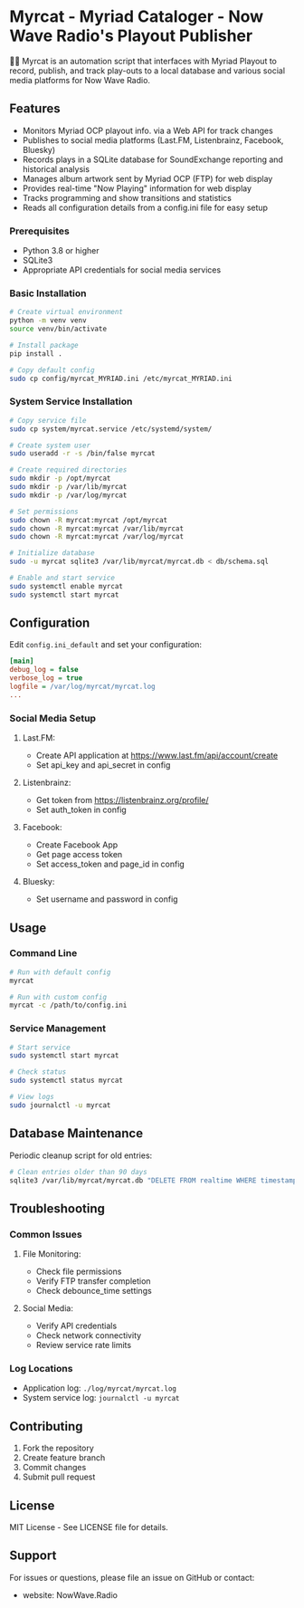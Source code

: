 # Myrcat - Myriad Cataloger - Now Wave Radio's Playout Publisher

🐾🎶 Myrcat is an automation script that interfaces with Myriad Playout to record, publish, and track play-outs to a local database and various social media platforms for Now Wave Radio.

## Features

- Monitors Myriad OCP playout info. via a Web API for track changes
- Publishes to social media platforms (Last.FM, Listenbrainz, Facebook, Bluesky)
- Records plays in a SQLite database for SoundExchange reporting and historical analysis
- Manages album artwork sent by Myriad OCP (FTP) for web display
- Provides real-time "Now Playing" information for web display
- Tracks programming and show transitions and statistics
- Reads all configuration details from a config.ini file for easy setup

### Prerequisites

- Python 3.8 or higher
- SQLite3
- Appropriate API credentials for social media services

### Basic Installation

```bash
# Create virtual environment
python -m venv venv
source venv/bin/activate

# Install package
pip install .

# Copy default config
sudo cp config/myrcat_MYRIAD.ini /etc/myrcat_MYRIAD.ini
```

### System Service Installation

```bash
# Copy service file
sudo cp system/myrcat.service /etc/systemd/system/

# Create system user
sudo useradd -r -s /bin/false myrcat

# Create required directories
sudo mkdir -p /opt/myrcat
sudo mkdir -p /var/lib/myrcat
sudo mkdir -p /var/log/myrcat

# Set permissions
sudo chown -R myrcat:myrcat /opt/myrcat
sudo chown -R myrcat:myrcat /var/lib/myrcat
sudo chown -R myrcat:myrcat /var/log/myrcat

# Initialize database
sudo -u myrcat sqlite3 /var/lib/myrcat/myrcat.db < db/schema.sql

# Enable and start service
sudo systemctl enable myrcat
sudo systemctl start myrcat
```

## Configuration

Edit `config.ini_default` and set your configuration:

```ini
[main]
debug_log = false
verbose_log = true
logfile = /var/log/myrcat/myrcat.log
...
```

### Social Media Setup

1. Last.FM:
   - Create API application at https://www.last.fm/api/account/create
   - Set api_key and api_secret in config

2. Listenbrainz:
   - Get token from https://listenbrainz.org/profile/
   - Set auth_token in config

3. Facebook:
   - Create Facebook App
   - Get page access token
   - Set access_token and page_id in config

4. Bluesky:
   - Set username and password in config

## Usage

### Command Line

```bash
# Run with default config
myrcat

# Run with custom config
myrcat -c /path/to/config.ini
```

### Service Management

```bash
# Start service
sudo systemctl start myrcat

# Check status
sudo systemctl status myrcat

# View logs
sudo journalctl -u myrcat
```

## Database Maintenance

Periodic cleanup script for old entries:

```bash
# Clean entries older than 90 days
sqlite3 /var/lib/myrcat/myrcat.db "DELETE FROM realtime WHERE timestamp < strftime('%s', 'now', '-90 days');"
```

## Troubleshooting

### Common Issues

1. File Monitoring:
   - Check file permissions
   - Verify FTP transfer completion
   - Check debounce_time settings

2. Social Media:
   - Verify API credentials
   - Check network connectivity
   - Review service rate limits

### Log Locations

- Application log: `./log/myrcat/myrcat.log`
- System service log: `journalctl -u myrcat`

## Contributing

1. Fork the repository
2. Create feature branch
3. Commit changes
4. Submit pull request

## License

MIT License - See LICENSE file for details.

## Support

For issues or questions, please file an issue on GitHub or contact:
- website:  NowWave.Radio
